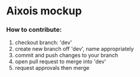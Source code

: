 # Aixois mockup

### How to contribute:
1. checkout branch: 'dev'
2. create new branch off 'dev', name appropriately
3. commit and push changes to your branch
4. open pull request to merge into 'dev'
5. request approvals then merge

